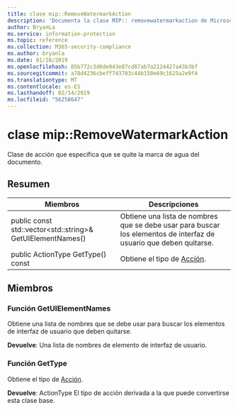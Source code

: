 ```yaml
---
title: clase mip::RemoveWatermarkAction
description: 'Documenta la clase MIP:: removewatermarkaction de Microsoft Information Protection (MIP) SDK.'
author: BryanLa
ms.service: information-protection
ms.topic: reference
ms.collection: M365-security-compliance
ms.author: bryanla
ms.date: 01/28/2019
ms.openlocfilehash: 85b772c3d6de943e87cd87ab7a2124427a43b3bf
ms.sourcegitcommit: a78d4236cbeff743703c44b150e69c1625a2e9f4
ms.translationtype: MT
ms.contentlocale: es-ES
ms.lasthandoff: 02/14/2019
ms.locfileid: "56258647"
---
```

# <a name="class-mipremovewatermarkaction"></a>clase mip::RemoveWatermarkAction 
Clase de acción que especifica que se quite la marca de agua del documento.
  
## <a name="summary"></a>Resumen
 Miembros                        | Descripciones                                
--------------------------------|---------------------------------------------
public const std::vector\<std::string\>& GetUIElementNames()  |  Obtiene una lista de nombres que se debe usar para buscar los elementos de interfaz de usuario que deben quitarse.
public ActionType GetType() const  |  Obtiene el tipo de [Acción](class_mip_action.md).
  
## <a name="members"></a>Miembros
  
### <a name="getuielementnames-function"></a>Función GetUIElementNames
Obtiene una lista de nombres que se debe usar para buscar los elementos de interfaz de usuario que deben quitarse.

  
**Devuelve**: Una lista de nombres de elemento de interfaz de usuario.
  
### <a name="gettype-function"></a>Función GetType
Obtiene el tipo de [Acción](class_mip_action.md).

  
**Devuelve**: ActionType El tipo de acción derivada a la que puede convertirse esta clase base.
